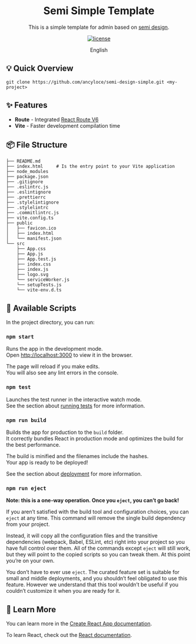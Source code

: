 <div align="center">
  <h1>Semi Simple Template</h1>
</div>

<div align="center">

This is a simple template for admin based on [semi design](https://semi.design/).

[![license](https://img.shields.io/badge/license-MIT-blue.svg)](https://github.com/arco-design/arco-design-pro/blob/main/LICENSE)

</div>

<div align="center">

English

</div>

## 💡 ️Quick Overview

```shell
git clone https://github.com/ancyloce/semi-design-simple.git <my-project>
```

## ✨ Features

-   **Route** - Integrated [React Route V6](https://reactrouter.com/)
-   **Vite** - Faster development compilation time

## 📦️ File Structure

```text
├── README.md
├── index.html     # Is the entry point to your Vite application
├── node_modules
├── package.json
├── .gitignore
├── .eslintrc.js
├── .eslintignore
├── .prettierrc
├── .stylelintignore
├── .stylelintrc
├── .commitlintrc.js
├── vite.config.ts
├── public
│   ├── favicon.ico
│   ├── index.html
│   └── manifest.json
└── src
    ├── App.css
    ├── App.js
    ├── App.test.js
    ├── index.css
    ├── index.js
    ├── logo.svg
    └── serviceWorker.js
    └── setupTests.js
    └── vite-env.d.ts
```

## 🚀 Available Scripts

In the project directory, you can run:

### `npm start`

Runs the app in the development mode.\
Open [http://localhost:3000](http://localhost:3000) to view it in the browser.

The page will reload if you make edits.\
You will also see any lint errors in the console.

### `npm test`

Launches the test runner in the interactive watch mode.\
See the section about [running tests](https://facebook.github.io/create-react-app/docs/running-tests) for more
information.

### `npm run build`

Builds the app for production to the `build` folder.\
It correctly bundles React in production mode and optimizes the build for the best performance.

The build is minified and the filenames include the hashes.\
Your app is ready to be deployed!

See the section about [deployment](https://facebook.github.io/create-react-app/docs/deployment) for more information.

### `npm run eject`

**Note: this is a one-way operation. Once you `eject`, you can’t go back!**

If you aren’t satisfied with the build tool and configuration choices, you can `eject` at any time. This command will
remove the single build dependency from your project.

Instead, it will copy all the configuration files and the transitive dependencies (webpack, Babel, ESLint, etc) right
into your project so you have full control over them. All of the commands except `eject` will still work, but they will
point to the copied scripts so you can tweak them. At this point you’re on your own.

You don’t have to ever use `eject`. The curated feature set is suitable for small and middle deployments, and you
shouldn’t feel obligated to use this feature. However we understand that this tool wouldn’t be useful if you couldn’t
customize it when you are ready for it.

## 📝 Learn More

You can learn more in
the [Create React App documentation](https://facebook.github.io/create-react-app/docs/getting-started).

To learn React, check out the [React documentation](https://reactjs.org/).
